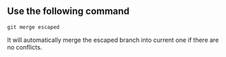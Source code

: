 ## Use the following command

```git merge escaped```

It will automatically merge the escaped branch into current one if there are no conflicts.